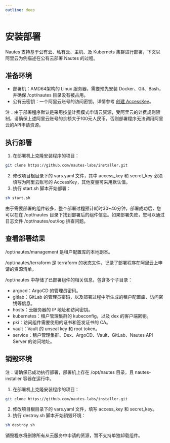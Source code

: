 ```yaml
---
outline: deep
---
```


# 安装部署
Nautes 支持基于公有云、私有云、主机、及 Kubernets 集群进行部署，下文以阿里云为例描述在公有云部署 Nautes 的过程。

## 准备环境
- 部署机：AMD64架构的 Linux 服务器，需要预先安装 Docker、Git、Bash，并确保 /opt/nautes 目录没有被占用。
- 公有云密钥：一个阿里云账号的访问密钥。详情参考 [创建 AccessKey](https://help.aliyun.com/document_detail/116401.html)。

注：由于部署程序默认是采用按量计费模式申请云资源，受阿里云的计费规则限制，请确保上述阿里云账号的余额大于100元人民币，否则部署程序无法调用阿里云的API申请资源。

## 执行部署
1. 在部署机上克隆安装程序的项目：
```bash
git clone https://github.com/nautes-labs/installer.git
```
2. 修改项目根目录下的 vars.yaml 文件，其中 access_key 和 secret_key 必须填写为阿里云账号的 AccessKey，其他变量可采用默认值。
3. 执行 start.sh 脚本开始部署：
```bash
sh start.sh
```
由于需要部署的组件较多，整个部署过程预计耗时30~40分钟，部署成功后，您可以在在 /opt/nautes 目录下找到部署后的组件信息。如果部署失败，您可以通过日志文件 /opt/nautes/out/log 排查问题。

## 查看部署结果
/opt/nautes/management 是租户配置库的本地副本。

/opt/nautes/terraform 是 terraform 的状态文件，记录了部署程序在阿里云上申请的资源清单。

/opt/nautes 中存储了已部署组件的相关信息，包含多个子目录：

- argocd：ArgoCD 的管理员密码。
- gitlab：GitLab 的管理员密码，以及部署过程中所生成的租户配置库、访问密钥等信息。
- hosts：云服务器的 IP 地址和访问密钥。
- kubernetes：租户管理集群的 kubeconfig，以及 dex 的客户端密钥。
- pki：访问组件需要使用的证书和签发证书的 CA。
- vault：Vault 的 unseal key 和 root token。
- service：租户管理集群、Dex、ArgoCD、Vault、GitLab、Nautes API Server 的访问地址。

## 销毁环境
注：请确保已成功执行部署，部署机上存在 /opt/nautes 目录，且 nautes-installer 容器在运行中。
1. 在部署机上克隆安装程序的项目：
```bash
git clone https://github.com/nautes-labs/installer.git
```
2. 修改项目根目录下的 vars.yaml 文件，填写 access_key 和 secret_key。
3. 执行 destroy.sh 脚本开始销毁环境：
```bash
sh destroy.sh
```
销毁程序将删除所有从云服务中申请的资源，暂不支持单独卸载组件。